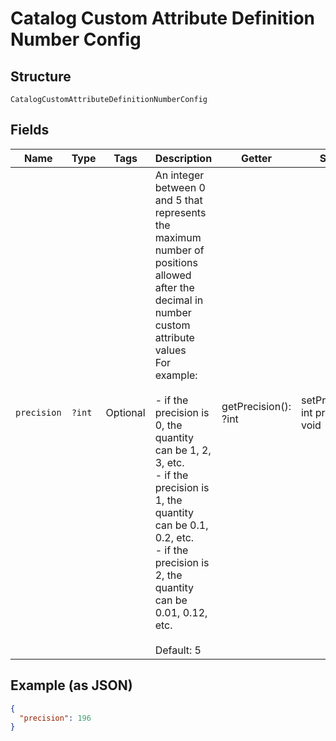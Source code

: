 
# Catalog Custom Attribute Definition Number Config

## Structure

`CatalogCustomAttributeDefinitionNumberConfig`

## Fields

| Name | Type | Tags | Description | Getter | Setter |
|  --- | --- | --- | --- | --- | --- |
| `precision` | `?int` | Optional | An integer between 0 and 5 that represents the maximum number of<br>positions allowed after the decimal in number custom attribute values<br>For example:<br><br>- if the precision is 0, the quantity can be 1, 2, 3, etc.<br>- if the precision is 1, the quantity can be 0.1, 0.2, etc.<br>- if the precision is 2, the quantity can be 0.01, 0.12, etc.<br><br>Default: 5 | getPrecision(): ?int | setPrecision(?int precision): void |

## Example (as JSON)

```json
{
  "precision": 196
}
```

